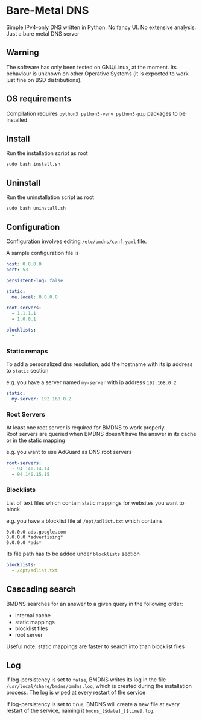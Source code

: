 # Bare-Metal DNS
Simple IPv4-only DNS written in Python. No fancy UI. No extensive analysis. Just a bare metal DNS server

## Warning
The software has only been tested on GNU/Linux, at the moment. Its behaviour is unknown on other Operative Systems 
(it is expected to work just fine on BSD distributions).

## OS requirements
Compilation requires `python3 python3-venv python3-pip` packages to be installed 

## Install
Run the installation script as root
```commandline
sudo bash install.sh
```

## Uninstall
Run the uninstallation script as root
```commandline
sudo bash uninstall.sh
```

## Configuration
Configuration involves editing `/etc/bmdns/conf.yaml` file.

A sample configuration file is
```yaml
host: 0.0.0.0
port: 53

persistent-log: false

static:
  me.local: 0.0.0.0

root-servers:
  - 1.1.1.1
  - 1.0.0.1

blocklists:
  -
```

### Static remaps
To add a personalized dns resolution, add the hostname with its ip address to `static` section

e.g. you have a server named `my-server` with ip address `192.168.0.2`
```yaml
static:
  my-server: 192.168.0.2
```

### Root Servers
At least one root server is required for BMDNS to work properly. \
Root servers are queried when BMDNS doesn't have the answer in its cache or in the static mapping

e.g. you want to use AdGuard as DNS root servers
```yaml
root-servers:
  - 94.140.14.14
  - 94.140.15.15    
```

### Blocklists
List of text files which contain static mappings for websites you want to block

e.g. you have a blocklist file at `/opt/adlist.txt` which contains
```
0.0.0.0 ads.google.com
0.0.0.0 *advertising*
0.0.0.0 *ads*
```

Its file path has to be added under `blocklists` section
```yaml
blocklists:
  - /opt/adlist.txt
```

## Cascading search
BMDNS searches for an answer to a given query in the following order:
- internal cache
- static mappings
- blocklist files
- root server

Useful note: static mappings are faster to search into than blocklist files 

## Log
If log-persistency is set to `false`, BMDNS writes its log in the file `/usr/local/share/bmdns/bmdns.log`, which is created during the installation process. 
The log is wiped at every restart of the service  

If log-persistency is set to `true`, BMDNS will create a new file at every restart of the service, naming it `bmdns_[$date]_[$time].log`.